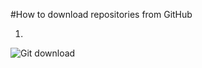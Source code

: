 #How to download repositories from GitHub

1.  

![Git download](/attachments/github-repo-download-zip.png)